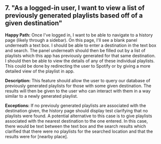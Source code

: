 ## 7. "As a logged-in user, I want to view a list of previously generated playlists based off of a given destination"

**Happy Path:** Once I've logged in, I want to be able to navigate to a history page (likely through a sidebar). On this page, I'll see a blank panel underneath a text box. I should be able to enter a destination in the text box and search. The panel underneath should then be filled out by a list of playlists which this app has previously generated for that same destination. I should then be able to view the details of any of these individual playlists. This could be done by redirecting the user to Spotify or by giving a more detailed view of the playlist in app.

**Description:** This feature should allow the user to query our database of previously generated playlists for those with some given destination. The results will then be given to the user who can interact with them in a way similar to a newly generated playlist.

**Exceptions:** If no previouly generated playlists are associated with the destination given, the history page should display test clarifying that no playlists were found. A potential alternative to this case is to give playlists associated with the nearest destination to the one entered. In this case, there would be text between the text box and the search results which clarified that there were no playlists for the searched location and that the results were for \[nearby place].
